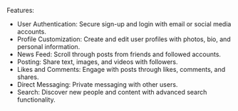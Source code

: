 Features:
- User Authentication: Secure sign-up and login with email or social media accounts.
- Profile Customization: Create and edit user profiles with photos, bio, and personal information.
- News Feed: Scroll through posts from friends and followed accounts.
- Posting: Share text, images, and videos with followers.
- Likes and Comments: Engage with posts through likes, comments, and shares.
- Direct Messaging: Private messaging with other users.
- Search: Discover new people and content with advanced search functionality.
